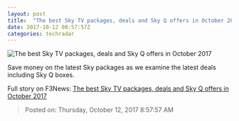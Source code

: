 ```yaml
---
layout: post
title:  "The best Sky TV packages, deals and Sky Q offers in October 2017"
date: 2017-10-12 08:57:57Z
categories: techradar
---
```


![The best Sky TV packages, deals and Sky Q offers in October 2017](http://cdn.mos.cms.futurecdn.net/9X75MrdqgUfXNajhGHhW3U-1200-80.jpg)

Save money on the latest Sky packages as we examine the latest deals including Sky Q boxes.


Full story on F3News: [The best Sky TV packages, deals and Sky Q offers in October 2017](http://www.f3nws.com/n/GJueaH)

> Posted on: Thursday, October 12, 2017 8:57:57 AM
